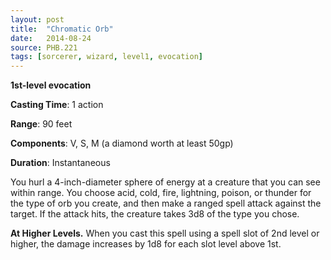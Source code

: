 ```yaml
---
layout: post
title:  "Chromatic Orb"
date:   2014-08-24
source: PHB.221
tags: [sorcerer, wizard, level1, evocation]
---
```


**1st-level evocation**

**Casting Time**: 1 action

**Range**: 90 feet

**Components**: V, S, M (a diamond worth at least 50gp)

**Duration**: Instantaneous

You hurl a 4-inch-diameter sphere of energy at a creature that you can see within range. You choose acid, cold, fire, lightning, poison, or thunder for the type of orb you create, and then make a ranged spell attack against the target. If the attack hits, the creature takes 3d8 of the type you chose.

**At Higher Levels.** When you cast this spell using a spell slot of 2nd level or higher, the damage increases by 1d8 for each slot level above 1st.